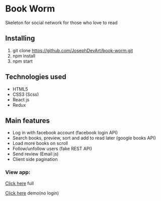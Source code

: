 # Book Worm

Skeleton for social network for those who love to read

## Installing

1. git clone https://github.com/JosephDevArt/book-worm.git
2. npm install
3. npm start

## Technologies used

- HTML5
- CSS3 (Scss)
- React js
- Redux

## Main features

- Log in with facebook account (facebook login API)
- Search books, preview, sort and add to read later (google books API)
- Load more books on scroll
- Follow/unfollow users (fake REST API)
- Send review (Email js)
- Client side pagination

### View app:

[Click here](https://josephdevart.github.io/book-worm/) full

[Click here](https://josephdevart.github.io/book-worm-demo/) demo(no login)
